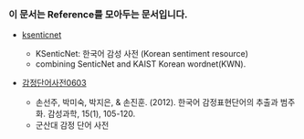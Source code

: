 ### 이 문서는 Reference를 모아두는 문서입니다.

- [ksenticnet](https://github.com/zzaebok/ksenticnet)
    - KSenticNet: 한국어 감성 사전 (Korean sentiment resource)
    - combining SenticNet and KAIST Korean wordnet(KWN).
    
- [감정단어사전0603](http://datascience.khu.ac.kr/board/bbs/board.php?bo_table=05_01&wr_id=91)
    - 손선주, 박미숙, 박지은, & 손진훈. (2012). 한국어 감정표현단어의 추출과 범주화. 감성과학, 15(1), 105-120.
    - 군산대 감정 단어 사전
